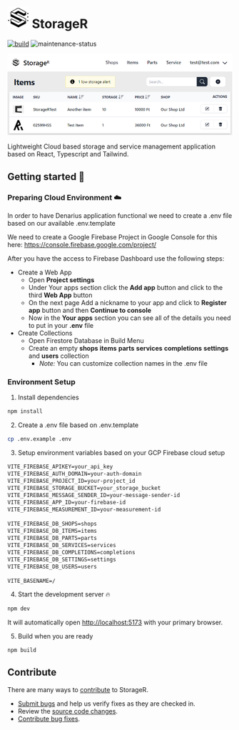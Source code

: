 # ![Logo](./src/assets/logo_48.png) StorageR

[![build](https://github.com/Reterics/storager/actions/workflows/npm-build-test.yml/badge.svg)](https://github.com/Reterics/storager/actions/workflows/npm-build-test.yml) ![maintenance-status](https://img.shields.io/badge/maintenance-actively--developed-brightgreen.svg)

![Preview](./public/img/screenshot.png)

Lightweight Cloud based storage and service management application based on React, Typescript and Tailwind.

## Getting started 🚀

### Preparing Cloud Environment ☁️

In order to have Denarius application functional we need to create a .env file based on our available .env.template

We need to create a Google Firebase Project in Google Console for this here: https://console.firebase.google.com/project/

After you have the access to Firebase Dashboard use the following steps:

- Create a Web App
    - Open **Project settings**
    - Under Your apps section click the **Add app** button and click to the third **Web App** button
    - On the next page Add a nickname to your app and click to **Register app** button and then **Continue to console**
    - Now in the **Your apps** section you can see all of the details you need to put in your **.env** file
- Create Collections
    - Open Firestore Database in Build Menu
    - Create an empty **shops**  **items** **parts** **services** **completions** **settings** and **users** collection
      - _Note:_ You can customize collection names in the .env file

### Environment Setup

1. Install dependencies

```bash
npm install
```

2. Create a .env file based on .env.template
```bash
cp .env.example .env
```

3. Setup environment variables based on your GCP Firebase cloud setup

```dotenv
VITE_FIREBASE_APIKEY=your_api_key
VITE_FIREBASE_AUTH_DOMAIN=your-auth-domain
VITE_FIREBASE_PROJECT_ID=your-project_id
VITE_FIREBASE_STORAGE_BUCKET=your_storage_bucket
VITE_FIREBASE_MESSAGE_SENDER_ID=your-message-sender-id
VITE_FIREBASE_APP_ID=your-firebase-id
VITE_FIREBASE_MEASUREMENT_ID=your-measurement-id

VITE_FIREBASE_DB_SHOPS=shops
VITE_FIREBASE_DB_ITEMS=items
VITE_FIREBASE_DB_PARTS=parts
VITE_FIREBASE_DB_SERVICES=services
VITE_FIREBASE_DB_COMPLETIONS=completions
VITE_FIREBASE_DB_SETTINGS=settings
VITE_FIREBASE_DB_USERS=users

VITE_BASENAME=/
```

4. Start the development server 🔥
```bash
npm dev
```
It will automatically open [http://localhost:5173](http://localhost:5173) with your primary browser.

5. Build when you are ready
```bash
npm build
```




## Contribute

There are many ways to [contribute](./CONTRIBUTING.md) to StorageR.
* [Submit bugs](https://github.com/Reterics/storager/issues) and help us verify fixes as they are checked in.
* Review the [source code changes](https://github.com/Reterics/storager/pulls).
* [Contribute bug fixes](https://github.com/Reterics/storager/blob/main/CONTRIBUTING.md).

